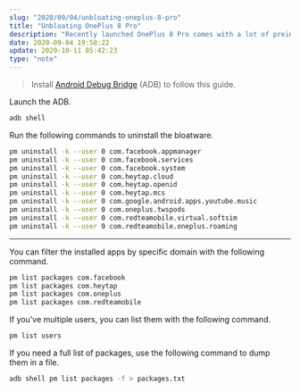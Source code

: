 ```yaml
---
slug: "2020/09/04/unbloating-oneplus-8-pro"
title: "Unbloating OnePlus 8 Pro"
description: "Recently launched OnePlus 8 Pro comes with a lot of preinstalled bloatware. Learn how to get rid of it using Android Debug Bridge."
date: 2020-09-04 19:58:22
update: 2020-10-11 05:42:23
type: "note"
---
```


> Install [Android Debug Bridge](https://developer.android.com/tools/adb) (ADB) to follow this guide.

Launch the ADB.

```sh
adb shell
```

Run the following commands to uninstall the bloatware.

```sh
pm uninstall -k --user 0 com.facebook.appmanager
pm uninstall -k --user 0 com.facebook.services
pm uninstall -k --user 0 com.facebook.system
pm uninstall -k --user 0 com.heytap.cloud
pm uninstall -k --user 0 com.heytap.openid
pm uninstall -k --user 0 com.heytap.mcs
pm uninstall -k --user 0 com.google.android.apps.youtube.music
pm uninstall -k --user 0 com.oneplus.twspods
pm uninstall -k --user 0 com.redteamobile.virtual.softsim
pm uninstall -k --user 0 com.redteamobile.oneplus.roaming
```

---

You can filter the installed apps by specific domain with the following command.

```sh
pm list packages com.facebook
pm list packages com.heytap
pm list packages com.oneplus
pm list packages com.redteamobile
```

If you've multiple users, you can list them with the following command.

```sh
pm list users
```

If you need a full list of packages, use the following command to dump them in a file.

```sh
adb shell pm list packages -f > packages.txt
```
